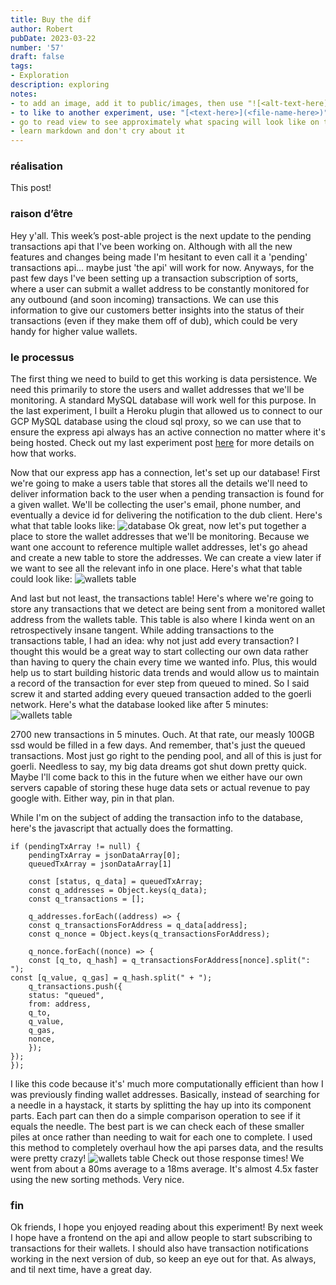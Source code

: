 ```yaml
---
title: Buy the dif
author: Robert
pubDate: 2023-03-22
number: '57'
draft: false
tags:
- Exploration
description: exploring
notes:
- to add an image, add it to public/images, then use "![<alt-text-here](../../../public/images/image-name-here>.png)"
- to like to another experiment, use: "[<text-here>](<file-name-here>)"
- go to read view to see approximately what spacing will look like on the actual site
- learn markdown and don't cry about it
---
```


### réalisation
This post!

### raison d’être
Hey y'all. This week’s post-able project is the next update to the pending transactions api that I've been working on. Although with all the new features and changes being made I'm hesitant to even call it a 'pending' transactions api... maybe just 'the api' will work for now. Anyways, for the past few days I've been setting up a transaction subscription of sorts, where a user can submit a wallet address to be constantly monitored for any outbound (and soon incoming) transactions. We can use this information to give our customers better insights into the status of their transactions (even if they make them off of dub), which could be very handy for higher value wallets. 

### le processus
The first thing we need to build to get this working is data persistence. We need this primarily to store the users and wallet addresses that we'll be monitoring. A standard MySQL database will work well for this purpose. In the last experiment, I built a Heroku plugin that allowed us to connect to our GCP MySQL database using the cloud sql proxy, so we can use that to ensure the express api always has an active connection no matter where it's being hosted. Check out my last experiment post [here](50) for more details on how that works. 

Now that our express app has a connection, let's set up our database! First we're going to make a users table that stores all the details we'll need to deliver information back to the user when a pending transaction is found for a given wallet. We'll be collecting the user's email, phone number, and eventually a device id for delivering the notification to the dub client. Here's what that table looks like:
![database](/images/57/users_table.png)
Ok great, now let's put together a place to store the wallet addresses that we'll be monitoring. Because we want one account to reference multiple wallet addresses, let's go ahead and create a new table to store the addresses. We can create a view later if we want to see all the relevant info in one place. Here's what that table could look like:
![wallets table](/images/57/wallets_table.png)

And last but not least, the transactions table! Here's where we're going to store any transactions that we detect are being sent from a monitored wallet address from the wallets table. This table is also where I kinda went on an retrospectively insane tangent. While adding transactions to the transactions table, I had an idea: why not just add every transaction? I thought this would be a great way to start collecting our own data rather than having to query the chain every time we wanted info. Plus, this would help us to start building historic data trends and would allow us to maintain a record of the transaction for ever step from queued to mined. So I said screw it and started adding every queued transaction added to the goerli network. Here's what the database looked like after 5 minutes:
![wallets table](/images/57/transactions_table.gif)

2700 new transactions in 5 minutes. Ouch. At that rate, our measly 100GB ssd would be filled in a few days. And remember, that's just the queued transactions. Most just go right to the pending pool, and all of this is just for goerli. Needless to say, my big data dreams got shut down pretty quick. Maybe I'll come back to this in the future when we either have our own servers capable of storing these huge data sets or actual revenue to pay google with. Either way, pin in that plan.

While I'm on the subject of adding the transaction info to the database, here's the javascript that actually does the formatting.

```
if (pendingTxArray != null) {
	pendingTxArray = jsonDataArray[0];
	queuedTxArray = jsonDataArray[1]

	const [status, q_data] = queuedTxArray;
	const q_addresses = Object.keys(q_data);
	const q_transactions = [];

	q_addresses.forEach((address) => {
	const q_transactionsForAddress = q_data[address];
	const q_nonce = Object.keys(q_transactionsForAddress);

	q_nonce.forEach((nonce) => {
	const [q_to, q_hash] = q_transactionsForAddress[nonce].split(": ");
const [q_value, q_gas] = q_hash.split(" + ");
	q_transactions.push({
	status: "queued",
	from: address,
	q_to,
	q_value,
	q_gas,
	nonce,
	});
});
});
```
I like this code because it's' much more computationally efficient than how I was previously finding wallet addresses. Basically, instead of searching for a needle in a haystack, it starts by splitting the hay up into its component parts. Each part can then do a simple comparison operation to see if it equals the needle. The best part is we can check each of these smaller piles at once rather than needing to wait for each one to complete. I used this method to completely overhaul how the api parses data, and the results were pretty crazy!
![wallets table](/images/57/postman.gif)
Check out those response times! We went from about a 80ms average to a 18ms average. It's almost 4.5x faster using the new sorting methods. Very nice.

### fin
Ok friends, I hope you enjoyed reading about this experiment! By next week I hope have a frontend on the api and allow people to start subscribing to transactions for their wallets. I should also have transaction notifications working in the next version of dub, so keep an eye out for that. As always, and til next time, have a great day.
